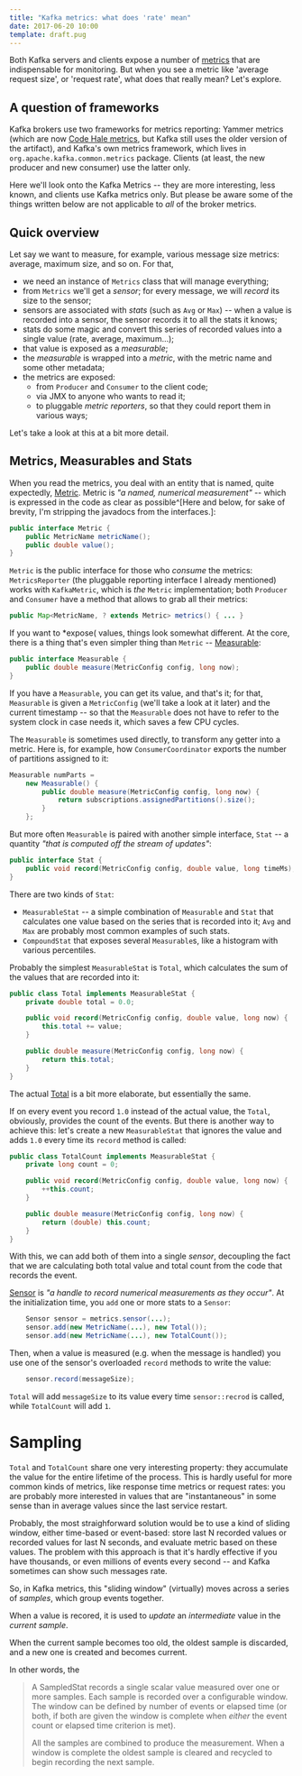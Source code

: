 ```yaml
---
title: "Kafka metrics: what does 'rate' mean"
date: 2017-06-20 10:00
template: draft.pug
---
```


Both Kafka servers and clients expose a number of [metrics] that are
indispensable for monitoring. But when you see a metric like 'average request
size', or 'request rate', what does that really mean? Let's explore.

[metrics]: http://kafka.apache.org/documentation.html#monitoring

## A question of frameworks

Kafka brokers use two frameworks for metrics reporting: Yammer
metrics (which are now [Code Hale metrics], but Kafka still
uses the older version of the artifact), and Kafka's own
metrics framework, which lives in `org.apache.kafka.common.metrics`
package. Clients (at least, the new producer and new consumer)
use the latter only.

[Code Hale metrics]: http://metrics.dropwizard.io/

Here we'll look onto the Kafka Metrics -- they are more interesting,
less known, and clients use Kafka metrics only. But please be aware
some of the things written below are not applicable to *all* of
the broker metrics.

## Quick overview

Let say we want to measure, for example, various message size metrics:
average, maximum size, and so on. For that,

* we need an instance of `Metrics` class that will manage everything;
* from `Metrics` we'll get a *sensor*; for every message, we will 
  *record* its size to the sensor;
* sensors are associated with *stats* (such as `Avg` or `Max`) --
  when a value is recorded into a sensor, the sensor records it to all
  the stats it knows;
* stats do some magic and convert this series of recorded
  values into a single value (rate, average, maximum...);
* that value is exposed as a *measurable*;
* the *measurable* is wrapped into a *metric*, with
  the metric name and some other metadata;
* the metrics are exposed:
    * from `Producer` and `Consumer` to the client code;
    * via JMX to anyone who wants to read it;
    * to pluggable *metric reporters*, so that they could report
      them in various ways;

Let's take a look at this at a bit more detail.

## Metrics, Measurables and Stats

When you read the metrics, you deal with an entity that
is named, quite expectedly, [Metric]. Metric is *"a named, numerical
measurement"* -- which is expressed in the code as clear as
possible^[Here and below, for sake of brevity, I'm stripping the
javadocs from the interfaces.]:

```java
public interface Metric {
    public MetricName metricName();
    public double value();
}
```

[Metric]: TBD

`Metric` is the public interface for those who *consume* the metrics:
`MetricsReporter` (the pluggable reporting interface I already
mentioned) works with `KafkaMetric`, which is *the* `Metric`
implementation; both `Producer` and `Consumer` have a method that allows
to grab all their metrics:

```java
public Map<MetricName, ? extends Metric> metrics() { ... }
```

If you want to *expose( values, things look somewhat different. At
the core, there is a thing that's even simpler thing than `Metric` 
-- [Measurable]:

```java
public interface Measurable {
    public double measure(MetricConfig config, long now);
}
```

[Measurable]: TBD

If you have a `Measurable`, you can get its value, and that's it;
for that, `Measurable` is given a `MetricConfig` (we'll take a look
at it later) and the current timestamp -- so that the
`Measurable` does not have to refer to the system clock in case
needs it, which saves a few CPU cycles.

The `Measurable` is sometimes used directly, to transform any
getter into a metric. Here is, for example, how `ConsumerCoordinator`
exports the number of partitions assigned to it:

```java
Measurable numParts =
    new Measurable() {
        public double measure(MetricConfig config, long now) {
            return subscriptions.assignedPartitions().size();
        }
    };
```

But more often `Measurable` is paired with another simple interface,
`Stat` -- a quantity *"that is computed off the stream of updates"*:

```java
public interface Stat {
    public void record(MetricConfig config, double value, long timeMs);
}
```

There are two kinds of `Stat`:
* `MeasurableStat` -- a simple combination of `Measurable` and `Stat`
  that calculates one value based on the series that is recorded into
  it; `Avg` and `Max` are probably most common examples of such stats.
* `CompoundStat` that exposes several `Measurable`s, like a histogram
  with various percentiles.

Probably the simplest `MeasurableStat` is `Total`, which calculates
the sum of the values that are recorded into it:

```java
public class Total implements MeasurableStat {
    private double total = 0.0;

    public void record(MetricConfig config, double value, long now) {
        this.total += value;
    }

    public double measure(MetricConfig config, long now) {
        return this.total;
    }
}
```

The actual [Total] is a bit more elaborate, but essentially the same.

[Total]: TBD

If on every event you record `1.0` instead of the actual value,
the `Total`, obviously, provides the count of the events.
But there is another way to achieve this: let's create a new
`MeasurableStat` that ignores the value and adds `1.0` every time 
its `record` method is called:

```java
public class TotalCount implements MeasurableStat {
    private long count = 0;

    public void record(MetricConfig config, double value, long now) {
        ++this.count;
    }

    public double measure(MetricConfig config, long now) {
        return (double) this.count;
    }
}
```

With this, we can add both of them into a single *sensor*, decoupling
the fact that we are calculating both total value and total count
from the code that records the event.

[Sensor]: TBD-SENSOR

[Sensor] is *"a handle to record numerical measurements as they occur"*.
At the initialization time, you `add` one or more stats to a `Sensor`:

```java
    Sensor sensor = metrics.sensor(...);
    sensor.add(new MetricName(...), new Total());
    sensor.add(new MetricName(...), new TotalCount());
```

Then, when a value is measured (e.g. when the message is handled) you
use one of the sensor's overloaded `record` methods to write the value:

```java
    sensor.record(messageSize);
```

`Total` will add `messageSize` to its value every time `sensor::recrod`
is called, while `TotalCount` will add `1`.

# Sampling

`Total` and `TotalCount` share one very interesting property: they
accumulate the value for the entire lifetime of the process. This is
hardly useful for more common kinds of metrics, like response time
metrics or request rates: you are probably more interested in
values that are "instantaneous" in some sense than in average
values since the last service restart.

Probably, the most straighforward solution would be to use a kind of
sliding window, either time-based or event-based: store last N recorded
values or recorded values for last N seconds, and evaluate metric based
on these values. The problem with this approach is that it's hardly
effective if you have thousands, or even millions of events every second
-- and Kafka sometimes can show such messages rate.

So, in Kafka metrics, this "sliding window" (virtually) moves across
a series of *samples*, which group events together.

When a value is recored, it
is used to *update* an *intermediate* value in the *current sample*.

When the current sample becomes too old, the oldest sample is
discarded, and a new one is created and becomes current.

In other words, the 



>  A SampledStat records a single scalar value measured over one or more samples. Each sample is recorded over a
>  configurable window. The window can be defined by number of events or elapsed time (or both, if both are given the
>  window is complete when *either* the event count or elapsed time criterion is met).
>
>  All the samples are combined to produce the measurement. When a window is complete the oldest sample is cleared and
>  recycled to begin recording the next sample.
